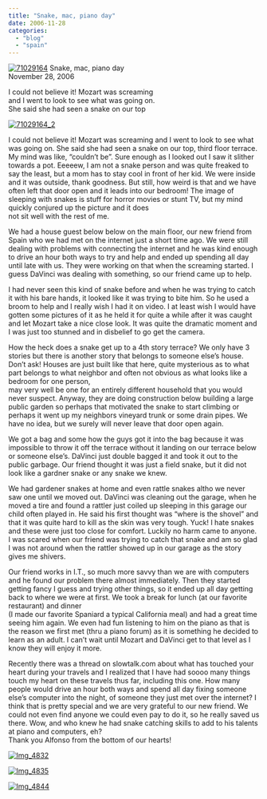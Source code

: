 ```yaml
---
title: "Snake, mac, piano day"
date: 2006-11-28
categories: 
  - "blog"
  - "spain"
---
```


 [![71029164](https://pub-ac94b3f306b24c0dba4238943c97f2e1.r2.dev/2008/04/22/71029164.png "71029164")](https://pub-ac94b3f306b24c0dba4238943c97f2e1.r2.dev/71029164-150x132-1.png) Snake, mac, piano day  
November 28, 2006

I could not believe it! Mozart was screaming  
and I went to look to see what was going on.  
She said she had seen a snake on our top

<!--more-->

[![71029164_2](https://pub-ac94b3f306b24c0dba4238943c97f2e1.r2.dev/2008/04/22/71029164_2.png "71029164_2")](https://pub-ac94b3f306b24c0dba4238943c97f2e1.r2.dev/71029164-150x132-1.png)

I could not believe it! Mozart was screaming and I went to look to see what was going on. She said she had seen a snake on our top, third floor terrace. My mind was like, “couldn’t be”. Sure enough as I looked out I saw it slither towards a pot. Eeeeew, I am not a snake person and was quite freaked to say the least, but a mom has to stay cool in front of her kid. We were inside and it was outside, thank goodness. But still, how weird is that and we have often left that door open and it leads into our bedroom! The image of sleeping with snakes is stuff for horror movies or stunt TV, but my mind quickly conjured up the picture and it does  
not sit well with the rest of me.

We had a house guest below below on the main floor, our new friend from Spain who we had met on the internet just a short time ago. We were still dealing with problems with connecting the internet and he was kind enough to drive an hour both ways to try and help and ended up spending all day until late with us. They were working on that when the screaming started. I guess DaVinci was dealing with something, so our friend came up to help.

I had never seen this kind of snake before and when he was trying to catch it with his bare hands, it looked like it was trying to bite him. So he used a broom to help and I really wish I had it on video. I at least wish I would have gotten some pictures of it as he held it for quite a while after it was caught and let Mozart take a nice close look. It was quite the dramatic moment and I was just too stunned and in disbelief to go get the camera.

How the heck does a snake get up to a 4th story terrace? We only have 3 stories but there is another story that belongs to someone else’s house. Don’t ask! Houses are just built like that here, quite mysterious as to what part belongs to what neighbor and often not obvious as what looks like a bedroom for one person,  
may very well be one for an entirely different household that you would never suspect. Anyway, they are doing construction below building a large public garden so perhaps that motivated the snake to start climbing or perhaps it went up my neighbors vineyard trunk or some drain pipes. We have no idea, but we surely will never leave that door open again.

We got a bag and some how the guys got it into the bag because it was impossible to throw it off the terrace without it landing on our terrace below or someone else’s. DaVinci just double bagged it and took it out to the public garbage. Our friend thought it was just a field snake, but it did not look like a gardner snake or any snake we knew.

We had gardener snakes at home and even rattle snakes altho we never saw one until we moved out. DaVinci was cleaning out the garage, when he moved a tire and found a rattler just coiled up sleeping in this garage our child often played in. He said his first thought was “where is the shovel” and that it was quite hard to kill as the skin was very tough. Yuck! I hate snakes and these were just too close for comfort. Luckily no harm came to anyone. I was scared when our friend was trying to catch that snake and am so glad I was not around when the rattler showed up in our garage as the story gives me shivers.

Our friend works in I.T., so much more savvy than we are with computers and he found our problem there almost immediately. Then they started getting fancy I guess and trying other things, so it ended up all day getting back to where we were at first. We took a break for lunch (at our favorite restaurant) and dinner  
(I made our favorite Spaniard a typical California meal) and had a great time seeing him again. We even had fun listening to him on the piano as that is the reason we first met (thru a piano forum) as it is something he decided to learn as an adult. I can’t wait until Mozart and DaVinci get to that level as I know they will enjoy it more.

Recently there was a thread on slowtalk.com about what has touched your heart during your travels and I realized that I have had soooo many things touch my heart on these travels thus far, including this one. How many people would drive an hour both ways and spend all day fixing someone else’s computer into the night, of someone they just met over the internet? I think that is pretty special and we are very grateful to our new friend. We could not even find anyone we could even pay to do it, so he really saved us there. Wow, and who knew he had snake catching skills to add to his talents at piano and computers, eh?  
Thank you Alfonso from the bottom of our hearts!

[![Img_4832](https://pub-ac94b3f306b24c0dba4238943c97f2e1.r2.dev/2008/04/22/img_4832.png "Img_4832")](https://pub-ac94b3f306b24c0dba4238943c97f2e1.r2.dev/photos/uncategorized/2008/04/22/img_4832.png)

[![Img_4835](https://pub-ac94b3f306b24c0dba4238943c97f2e1.r2.dev/2008/04/22/img_4835.png "Img_4835")](https://pub-ac94b3f306b24c0dba4238943c97f2e1.r2.dev/photos/uncategorized/2008/04/22/img_4835.png)

[![Img_4844](https://pub-ac94b3f306b24c0dba4238943c97f2e1.r2.dev/2008/04/22/img_4844.png "Img_4844")](https://pub-ac94b3f306b24c0dba4238943c97f2e1.r2.dev/photos/uncategorized/2008/04/22/img_4844.png)
